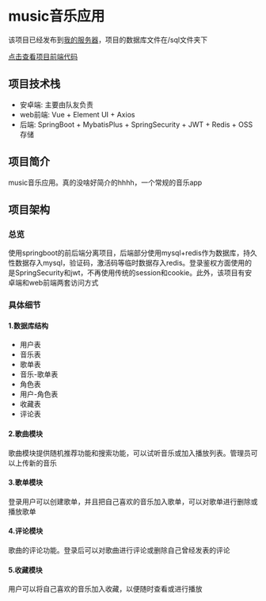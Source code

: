 # music音乐应用

该项目已经发布到[我的服务器](http://106.14.209.11/#/)，项目的数据库文件在/sql文件夹下

[点击查看项目前端代码](https://github.com/forestlinji/music-frontend)





## 项目技术栈

- 安卓端: 主要由队友负责
- web前端: Vue + Element UI + Axios
- 后端: SpringBoot + MybatisPlus + SpringSecurity + JWT + Redis + OSS存储

## 项目简介

music音乐应用。真的没啥好简介的hhhh，一个常规的音乐app

## 项目架构

### 总览

使用springboot的前后端分离项目，后端部分使用mysql+redis作为数据库，持久性数据存入mysql，验证码，激活码等临时数据存入redis。登录鉴权方面使用的是SpringSecurity和jwt，不再使用传统的session和cookie。此外，该项目有安卓端和web前端两套访问方式

### 具体细节

#### 1.数据库结构

- 用户表
- 音乐表
- 歌单表
- 音乐-歌单表
- 角色表
- 用户-角色表
- 收藏表
- 评论表

#### 2.歌曲模块

歌曲模块提供随机推荐功能和搜索功能，可以试听音乐或加入播放列表。管理员可以上传新的音乐

#### 3.歌单模块

登录用户可以创建歌单，并且把自己喜欢的音乐加入歌单，可以对歌单进行删除或播放歌单

#### 4.评论模块

歌曲的评论功能。登录后可以对歌曲进行评论或删除自己曾经发表的评论

#### 5.收藏模块

用户可以将自己喜欢的音乐加入收藏，以便随时查看或进行播放